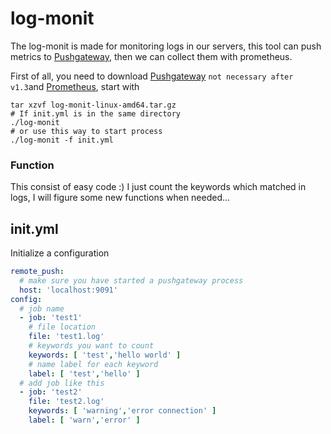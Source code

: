 # log-monit

The log-monit is made for monitoring logs in our servers, this tool can push metrics to [Pushgateway](https://github.com/prometheus/pushgateway), then we can collect them with prometheus.

First of all, you need to download [Pushgateway](https://github.com/prometheus/pushgateway) `not necessary after v1.3`and [Prometheus](https://github.com/prometheus/prometheus), start with

```shell
tar xzvf log-monit-linux-amd64.tar.gz
# If init.yml is in the same directory
./log-monit
# or use this way to start process
./log-monit -f init.yml
```

### Function

This consist of easy code :) I just count the keywords which matched in logs, I will figure some new functions when needed...

## init.yml

Initialize a configuration

```yaml
remote_push:
  # make sure you have started a pushgateway process
  host: 'localhost:9091'
config:
  # job name 
  - job: 'test1'
    # file location
    file: 'test1.log'
    # keywords you want to count
    keywords: [ 'test','hello world' ]
    # name label for each keyword
    label: [ 'test','hello' ]
  # add job like this
  - job: 'test2'
    file: 'test2.log'
    keywords: [ 'warning','error connection' ]
    label: [ 'warn','error' ]

```



